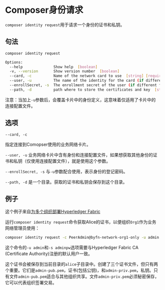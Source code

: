 # Composer身份请求

`composer identity request`用于请求一个身份的证书和私钥。

## 句法
```bash
composer identity request

Options:
  --help              Show help  [boolean]
  -v, --version       Show version number  [boolean]
  --card, -c          Name of the network card to use  [string] [required]
  --user, -u          The name of the identity for the card (if different from the card)  [string]
  --enrollSecret, -s  The enrollment secret of the user (if different from the card)  [string]
  --path, -d          path where to store the certificates and key  [string]
```
注意：当加上`-u`参数后，会覆盖卡片中的身份定义，这意味着仅适用了卡片中的连接配置文件。

## 选项

`--card, -c`

指定连接到Comopser使用的业务网络卡片。

`--user, -u`
业务网络卡片中含有身份和连接配置文件，如果想获取其他身份的证书和私钥（仅使用连接配置文件），就是使用这个参数。

`--enrollSecret, -s`
与`-u`参数配合使用，表示身份的登记密码。

`--path, -d`
是一个目录。获取的证书和私钥会保存到这个目录。

## 例子
这个例子来自[为多个组织部署Hyperledger Fabric](../orials_deploy-to-fabric-multi-org/#1org1_1)

运行`composer identity request`命令获取Alice的证书，以便组织`Org1`作为业务网络管理员使用：
```bash
composer identity request -c PeerAdmin@byfn-network-org1-only -u admin -s adminpw -d alice
```
这个命令的`-u admin`和`-s adminpw`选项需要与Hyperledger Fabric CA (Certificate Authority)注册的默认用户一致。

这个证书会被保存到当前目录的`alice`子目录中。创建了三个证书文件，但只有两个重要。它们是`admin-pub.pem`，证书(包括公钥)，和`admin-priv.pem`，私钥。只有文件`admin-pub.pem`适合与其他组织共享。文件`admin-priv.pem`必须秘密保存，它可以代表组织签署交易。
